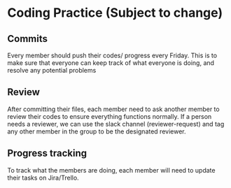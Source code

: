 # Coding Practice (Subject to change)

## Commits

Every member should push their codes/ progress every Friday.
This is to make sure that everyone can keep track of what everyone is doing, and resolve any potential problems

## Review

After committing their files, each member need to ask another member to review their codes to ensure everything functions normally.
If a person needs a reviewer, we can use the slack channel (reviewer-request) and tag any other member in the group to be the designated reviewer.

## Progress tracking

To track what the members are doing, each member will need to update their tasks on Jira/Trello.
